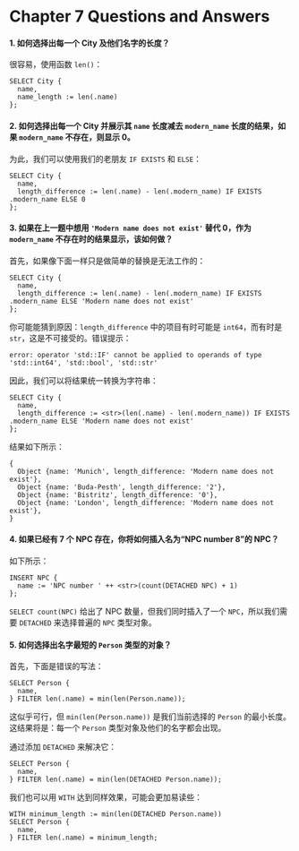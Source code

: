 # Chapter 7 Questions and Answers

#### 1. 如何选择出每一个 City 及他们名字的长度？

很容易，使用函数 `len()`：

```edgeql
SELECT City {
  name,
  name_length := len(.name)
};
```

#### 2. 如何选择出每一个 City 并展示其 `name` 长度减去 `modern_name` 长度的结果，如果 `modern_name` 不存在，则显示 0。 

为此，我们可以使用我们的老朋友 `IF EXISTS` 和 `ELSE`：

```edgeql
SELECT City {
  name,
  length_difference := len(.name) - len(.modern_name) IF EXISTS .modern_name ELSE 0
};
```

#### 3. 如果在上一题中想用 `'Modern name does not exist'` 替代 0，作为 `modern_name` 不存在时的结果显示，该如何做？

首先，如果像下面一样只是做简单的替换是无法工作的：

```edgeql
SELECT City {
  name,
  length_difference := len(.name) - len(.modern_name) IF EXISTS .modern_name ELSE 'Modern name does not exist'
};
```

你可能能猜到原因：`length_difference` 中的项目有时可能是 `int64`，而有时是 `str`，这是不可接受的。错误提示：

```
error: operator 'std::IF' cannot be applied to operands of type 'std::int64', 'std::bool', 'std::str'
```

因此，我们可以将结果统一转换为字符串：

```edgeql
SELECT City {
  name,
  length_difference := <str>(len(.name) - len(.modern_name)) IF EXISTS .modern_name ELSE 'Modern name does not exist'
};
```

结果如下所示：

```
{
  Object {name: 'Munich', length_difference: 'Modern name does not exist'},
  Object {name: 'Buda-Pesth', length_difference: '2'},
  Object {name: 'Bistritz', length_difference: '0'},
  Object {name: 'London', length_difference: 'Modern name does not exist'},
}
```

#### 4. 如果已经有 7 个 NPC 存在，你将如何插入名为“NPC number 8”的 NPC？

如下所示：

```edgeql
INSERT NPC {
  name := 'NPC number ' ++ <str>(count(DETACHED NPC) + 1)
};
```

`SELECT count(NPC)` 给出了 NPC 数量，但我们同时插入了一个 `NPC`，所以我们需要 `DETACHED` 来选择普遍的 `NPC` 类型对象。


#### 5. 如何选择出名字最短的 `Person` 类型的对象？

首先，下面是错误的写法：

```edgeql
SELECT Person {
  name,
} FILTER len(.name) = min(len(Person.name));
```

这似乎可行，但 `min(len(Person.name))` 是我们当前选择的 `Person` 的最小长度。这结果将是：每一个 `Person` 类型对象及他们的名字都会出现。

通过添加 `DETACHED` 来解决它：

```edgeql
SELECT Person {
  name,
} FILTER len(.name) = min(len(DETACHED Person.name));
```

我们也可以用 `WITH` 达到同样效果，可能会更加易读些：

```edgeql
WITH minimum_length := min(len(DETACHED Person.name))
SELECT Person {
  name,
} FILTER len(.name) = minimum_length;
```
